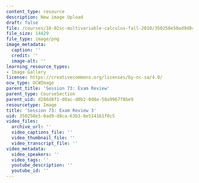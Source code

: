 ```yaml
---
content_type: resource
description: New image Upload
draft: false
file: /courses/18-02sc-multivariable-calculus-fall-2010/350250e50ad9d8ca63b38e514161f0c5_MIT18_02SC_L24Brds_10.png
file_size: 14429
file_type: image/png
image_metadata:
  caption: ''
  credit: ''
  image-alt: ''
learning_resource_types:
- Image Gallery
license: https://creativecommons.org/licenses/by-nc-sa/4.0/
ocw_type: OCWImage
parent_title: 'Session 73: Exam Review'
parent_type: CourseSection
parent_uid: d286d8f1-d8ac-d0b2-0d8e-58a9967f8be9
resourcetype: Image
title: 'Session 73: Exam Review 3'
uid: 350250e5-0ad9-d8ca-63b3-8e514161f0c5
video_files:
  archive_url: ''
  video_captions_file: ''
  video_thumbnail_file: ''
  video_transcript_file: ''
video_metadata:
  video_speakers: ''
  video_tags: ''
  youtube_description: ''
  youtube_id: ''
---
```

